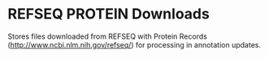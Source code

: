 REFSEQ PROTEIN Downloads
========================

Stores files downloaded from REFSEQ with Protein Records (http://www.ncbi.nlm.nih.gov/refseq/) for processing in annotation updates.